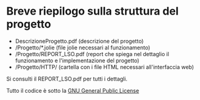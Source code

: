 # Breve riepilogo sulla struttura del progetto

* DescrizioneProgetto.pdf (descrizione del progetto)
* /Progetto/\*.jolie (file jolie necessari al funzionamento)
* /Progetto/REPORT_LSO.pdf (report che spiega nel dettaglio il funzionamento e l'implementazione del progetto)
* /Progetto/HTTP/ (cartella con i file HTML necessari all'interfaccia web)

Si consulti il REPORT_LSO.pdf per tutti i dettagli.


Tutto il codice è sotto la [GNU General Public License](https://github.com/methk/University/blob/master/LICENSE)
